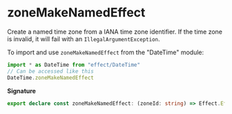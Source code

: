 # zoneMakeNamedEffect

Create a named time zone from a IANA time zone identifier. If the time zone
is invalid, it will fail with an `IllegalArgumentException`.

To import and use `zoneMakeNamedEffect` from the "DateTime" module:

```ts
import * as DateTime from "effect/DateTime"
// Can be accessed like this
DateTime.zoneMakeNamedEffect
```

**Signature**

```ts
export declare const zoneMakeNamedEffect: (zoneId: string) => Effect.Effect<TimeZone.Named, IllegalArgumentException>
```
